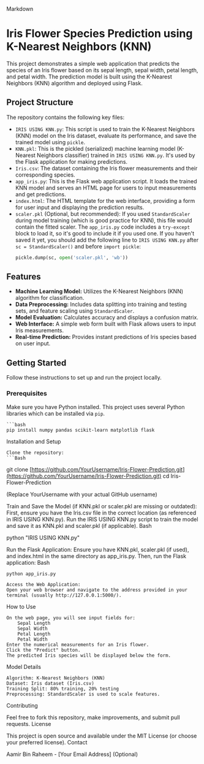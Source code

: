 Markdown

# Iris Flower Species Prediction using K-Nearest Neighbors (KNN)

This project demonstrates a simple web application that predicts the species of an Iris flower based on its sepal length, sepal width, petal length, and petal width. The prediction model is built using the K-Nearest Neighbors (KNN) algorithm and deployed using Flask.

## Project Structure

The repository contains the following key files:

* `IRIS USING KNN.py`: This script is used to train the K-Nearest Neighbors (KNN) model on the Iris dataset, evaluate its performance, and save the trained model using `pickle`.
* `KNN.pkl`: This is the pickled (serialized) machine learning model (K-Nearest Neighbors classifier) trained in `IRIS USING KNN.py`. It's used by the Flask application for making predictions.
* `Iris.csv`: The dataset containing the Iris flower measurements and their corresponding species.
* `app_iris.py`: This is the Flask web application script. It loads the trained KNN model and serves an HTML page for users to input measurements and get predictions.
* `index.html`: The HTML template for the web interface, providing a form for user input and displaying the prediction results.
* `scaler.pkl` (Optional, but recommended): If you used `StandardScaler` during model training (which is good practice for KNN), this file would contain the fitted scaler. The `app_iris.py` code includes a `try-except` block to load it, so it's good to include it if you used one. If you haven't saved it yet, you should add the following line to `IRIS USING KNN.py` after `sc = StandardScaler()` and before `import pickle`:
    ```python
    pickle.dump(sc, open('scaler.pkl', 'wb'))
    ```

## Features

* **Machine Learning Model:** Utilizes the K-Nearest Neighbors (KNN) algorithm for classification.
* **Data Preprocessing:** Includes data splitting into training and testing sets, and feature scaling using `StandardScaler`.
* **Model Evaluation:** Calculates accuracy and displays a confusion matrix.
* **Web Interface:** A simple web form built with Flask allows users to input Iris measurements.
* **Real-time Prediction:** Provides instant predictions of Iris species based on user input.

## Getting Started

Follow these instructions to set up and run the project locally.

### Prerequisites

Make sure you have Python installed. This project uses several Python libraries which can be installed via `pip`.

    ```bash
    pip install numpy pandas scikit-learn matplotlib flask
    

Installation and Setup

    Clone the repository:
    ```Bash

git clone [https://github.com/YourUsername/Iris-Flower-Prediction.git](https://github.com/YourUsername/Iris-Flower-Prediction.git)
cd Iris-Flower-Prediction

(Replace YourUsername with your actual GitHub username)

Train and Save the Model (if KNN.pkl or scaler.pkl are missing or outdated):
First, ensure you have the Iris.csv file in the correct location (as referenced in IRIS USING KNN.py).
Run the IRIS USING KNN.py script to train the model and save it as KNN.pkl and scaler.pkl (if applicable).
Bash

python "IRIS USING KNN.py"

Run the Flask Application:
Ensure you have KNN.pkl, scaler.pkl (if used), and index.html in the same directory as app_iris.py.
Then, run the Flask application:
Bash

    python app_iris.py

    Access the Web Application:
    Open your web browser and navigate to the address provided in your terminal (usually http://127.0.0.1:5000/).

How to Use

    On the web page, you will see input fields for:
        Sepal Length
        Sepal Width
        Petal Length
        Petal Width
    Enter the numerical measurements for an Iris flower.
    Click the "Predict" button.
    The predicted Iris species will be displayed below the form.

Model Details

    Algorithm: K-Nearest Neighbors (KNN)
    Dataset: Iris dataset (Iris.csv)
    Training Split: 80% training, 20% testing
    Preprocessing: StandardScaler is used to scale features.

Contributing

Feel free to fork this repository, make improvements, and submit pull requests.
License

This project is open source and available under the MIT License (or choose your preferred license).
Contact

Aamir Bin Raheem - [Your Email Address] (Optional)
